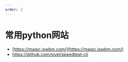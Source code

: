 ```yaml
---
order: 2
---
```

# 常用python网站

- [https://magic.iswbm.com/](https://magic.iswbm.com/)
- <https://github.com/sivel/speedtest-cli>
